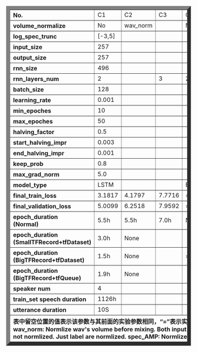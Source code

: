 
<table border="10">
<tr align="left"><th>No.</th>
<td>C1</td><td>C2</td><td>C3</td><td>C4</td><td>C5</td><td>C6</td><td>C7</td><td>C8</td><td>C9</td><td>C10</td>
</tr>

<tr align="left"><th>volume_normalize</th>
<td>No</td><td>wav_norm</td><td></td><td>No</td><td>wav_norm</td><td>No</td><td></td><td></td><td></td><td></td><td>wav_norm</td><td>wav_AMP</td><td>spec_AMP</td>
</tr>

<tr align="left"><th>log_spec_trunc</th>
<td>[-3,5]</td><td></td><td></td><td></td><td></td><td></td><td></td><td></td><td></td><td>[-3,7]</td>
</tr>

<tr align="left"><th>input_size</th>
<td>257</td><td></td><td></td><td></td><td></td><td></td><td></td><td></td><td></td><td></td>
</tr>

<tr align="left"><th>output_size</th>
<td>257</td><td></td><td></td><td></td><td></td><td></td><td></td><td></td><td></td><td></td>
</tr>

<tr align="left"><th>rnn_size</th>
<td>496</td><td></td><td></td><td></td><td>1024</td><td>496</td><td></td><td></td><td>1024</td><td>496</td>
</tr>

<tr align="left"><th>rnn_layers_num</th>
<td>2</td><td></td><td>3</td><td>2</td><td>3</td><td>2</td><td></td><td>1</td><td>2</td><td></td>
</tr>

<tr align="left"><th>batch_size</th>
<td>128</td><td></td><td></td><td></td><td>64</td><td>256</td><td></td><td></td><td>128</td><td>256</td>
</tr>

<tr align="left"><th>learning_rate</th>
<td>0.001</td><td></td><td></td><td></td><td>0.002</td><td>0.001</td><td></td><td></td><td></td><td></td>
</tr>

<tr align="left"><th>min_epoches</th>
<td>10</td><td></td><td></td><td></td><td></td><td></td><td></td><td></td><td></td><td></td>
</tr>

<tr align="left"><th>max_epoches</th>
<td>50</td><td></td><td></td><td></td><td></td><td></td><td></td><td></td><td></td><td></td>
</tr>

<tr align="left"><th>halving_factor</th>
<td>0.5</td><td></td><td></td><td></td><td></td><td>0.7</td><td></td><td></td><td></td><td></td>
</tr>

<tr align="left"><th>start_halving_impr</th>
<td>0.003</td><td></td><td></td><td></td><td></td><td></td><td></td><td></td><td></td><td></td>
</tr>

<tr align="left"><th>end_halving_impr</th>
<td>0.001</td><td></td><td></td><td></td><td></td><td>0.0005</td><td></td><td></td><td></td><td></td>
</tr>

<tr align="left"><th>keep_prob</th>
<td>0.8</td><td></td><td></td><td></td><td></td><td></td><td></td><td></td><td></td><td></td>
</tr>

<tr align="left"><th>max_grad_norm</th>
<td>5.0</td><td></td><td></td><td></td><td></td><td></td><td></td><td></td><td></td><td></td>
</tr>

<tr align="left"><th>model_type</th>
<td>LSTM</td><td></td><td></td><td>BLSTM</td><td>LSTM</td><td>BLSTM</td>
<td>LSTM</td><td>BLSTM</td><td></td><td></td>
</tr>

<tr align="left">
<th>final_train_loss</th><td>3.1817</td>
<td>4.1797</td><td>7.7716</td><td>=</td>
<td>7.5969</td><td>3.0427(0.9128)</td><td>3.8880(1.1664)</td><td>=</td><td>=</td><td>=</td>
</tr>

<tr align="left">
<th>final_validation_loss</th><td>5.0099</td>
<td>6.2518</td><td>7.9592</td><td>=</td><td>7.7481</td>
<td>3.0610(0.9183)</td><td>3.9230(1.1769)</td><td>=</td><td>=</td><td>=</td>
</tr>

<tr align="left">
<th>epoch_duration<br>(Normal)</th>
<td>5.5h</td><td>5.5h</td><td>7.0h</td><td>None</td><td>9.0h</td>
<td>None</td><td></td><td></td><td></td><td></td>
</tr>

<tr align="left">
<th>epoch_duration<br>(SmallTFRecord+tfDataset)</th>
<td>3.0h</td><td>None</td><td></td><td></td><td></td>
<td></td><td></td><td></td><td></td><td></td>
</tr>

<tr align="left"><th>epoch_duration<br>(BigTFRecord+tfDataset)</th>
<td>1.5h</td><td>None</td><td></td><td>=</td><td>None</td><td>1.8h</td>
<td>1.2h</td><td>=</td><td>5.9h</td><td>=</td>
</tr>

<tr align="left"><th>epoch_duration<br>(BigTFRecord+tfQueue)</th>
<td>1.9h</td><td>None</td><td></td><td></td><td></td><td></td><td></td><td></td><td></td><td></td>
</tr>

<tr align="left"><th>speaker num</th>
<td>4</td><td></td><td></td><td></td><td></td><td>90</td><td></td><td></td><td></td><td></td>
</tr>

<tr align="left"><th>train_set speech duration</th><td>1126h</td><td></td><td></td><td></td><td></td><td>1166h</td>
<td></td><td></td><td></td><td></td>
</tr>

<tr align="left"><th>utterance duration</th>
<td>10S</td><td></td><td></td><td></td><td></td><td>3S</td><td></td><td></td><td></td><td></td>
</tr>

<tr align="left"><th colspan='11'>表中留空位置的值表示该参数与其前面的实验参数相同，“=”表示实验尚未得出结果或未进行该实验。<br>
wav_norm: Normlize wav's volume before mixing. Both input and label are normlized.
wav_AMP: Normlize label wav's volume, mixed wav is not normlized. Just label are normlized.
spec_AMP: Normlize label spec's mag, mixed wav's spec is not normlized. Just label are normlized.
</th>
</tr>
</table>
